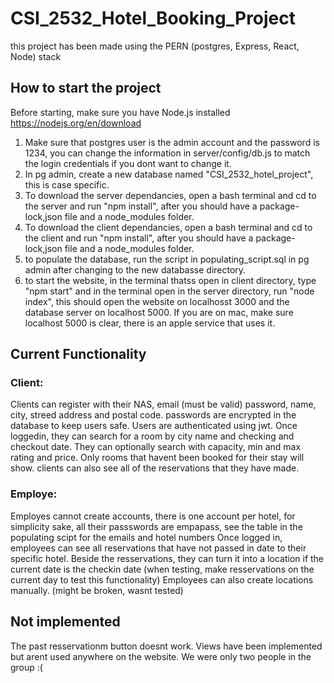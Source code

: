 # CSI_2532_Hotel_Booking_Project
this project has been made using the PERN (postgres, Express, React, Node) stack 

## How to start the project
Before starting, make sure you have Node.js installed https://nodejs.org/en/download

1. Make sure that postgres user is the admin account and the password is 1234, you can change the information in server/config/db.js to match the login credentials if you dont want to change it.
2. In pg admin, create a new database named "CSI_2532_hotel_project", this is case specific.
3. To download the server dependancies, open a bash terminal and cd to the server and run "npm install", after you should have a package-lock,json file and a node_modules folder.
4. To download the client dependancies, open a bash terminal and cd to the client and run "npm install", after you should have a package-lock,json file and a node_modules folder.
5. to populate the database, run the script in populating_script.sql in pg admin after changing to the new databasse directory.
6. to start the website, in the terminal thatss open in client directory, type "npm start" and in the terminal open in the server directory, run "node index", this should open the website on localhosst 3000 and the database server on localhost 5000. If you are on mac, make sure localhost 5000 is clear, there is an apple service that uses it.


## Current Functionality 

### Client:
Clients can register with their NAS, email (must be valid) password, name, city, streed address and postal code. passwords are encrypted in the database to keep users safe. Users are authenticated using jwt.
Once loggedin, they can search for a room by city name and checking and checkout date. They can optionally search with capacity, min and max rating and price.
Only rooms that havent been booked for their stay will show.
clients can also see all of the reservations that they have made.

### Employe:
Employes cannot create accounts, there is one account per hotel, for simplicity sake, all their passswords are empapass, see the table in the populating scipt for the emails and hotel numbers
Once logged in, employees can see all reservations that have not passed in date to their specific hotel.
Beside the resservations, they can turn it into a location if the current date is the checkin date (when testing, make resservations on the current day to test this functionality)
Employees can also create locations manually. (might be broken, wasnt tested)

## Not implemented
The past resservationm button doesnt work.
Views have been implemented but arent used anywhere on the website.
We were only two people in the group :(